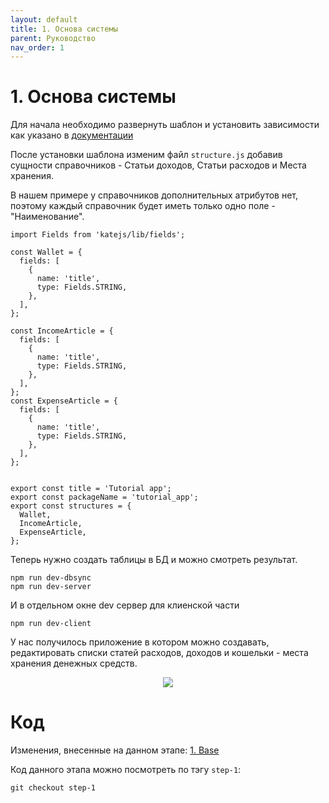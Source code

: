 ```yaml
---
layout: default
title: 1. Основа системы
parent: Руководство
nav_order: 1
---
```


# 1. Основа системы

Для начала необходимо развернуть шаблон и установить зависимости как указано в [документации](https://docs.katejs.ru/app.html)

После установки шаблона изменим файл `structure.js` добавив сущности справочников - Статьи доходов, Статьи расходов и Места хранения.

В нашем примере у справочников дополнительных атрибутов нет, 
поэтому каждый справочник будет иметь только одно поле - "Наименование".
````
import Fields from 'katejs/lib/fields';

const Wallet = {
  fields: [
    {
      name: 'title',
      type: Fields.STRING,
    },
  ],
};

const IncomeArticle = {
  fields: [
    {
      name: 'title',
      type: Fields.STRING,
    },
  ],
};
const ExpenseArticle = {
  fields: [
    {
      name: 'title',
      type: Fields.STRING,
    },
  ],
};


export const title = 'Tutorial app';
export const packageName = 'tutorial_app';
export const structures = {
  Wallet,
  IncomeArticle,
  ExpenseArticle,
};
````

Теперь нужно создать таблицы в БД и можно смотреть результат.
````
npm run dev-dbsync
npm run dev-server
````
И в отдельном окне dev сервер для клиенской части
````
npm run dev-client
````

У нас получилось приложение в котором можно создавать, редактировать списки
статей расходов, доходов и кошельки - места хранения денежных средств.

<p align="center">
  <img src="https://github.com/romannep/katejs-docs/raw/master/docs/assets/img/base.png">
</p>

# Код

Изменения, внесенные на данном этапе: [1. Base](https://github.com/romannep/katejs-tutorial/commit/b58f6116752f69ad756e6b26ee6acee1f18ad9d8)

Код данного этапа можно посмотреть по тэгу `step-1`:
````
git checkout step-1
````
